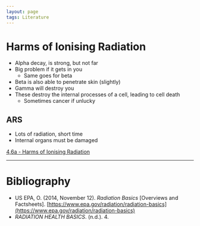 ```yaml
---
layout: page
tags: Literature 
---
```

# Harms of Ionising Radiation
- Alpha decay, is strong, but not far
- Big problem if it gets in you
	- Same goes for beta
- Beta is also able to penetrate skin (slightly)
- Gamma will destroy you
- These destroy the internal processes of a cell, leading to cell death
	- Sometimes cancer if unlucky

## ARS

- Lots of radiation, short time
- Internal organs must be damaged

[4,6a - Harms of Ionising Radiation](../3%20Permanent%20Notes/4,6a%20-%20Harms%20of%20Ionising%20Radiation)

---

# Bibliography

- US EPA, O. (2014, November 12). _Radiation Basics_ [Overviews and Factsheets]. [https://www.epa.gov/radiation/radiation-basics](https://www.epa.gov/radiation/radiation-basics)
- _RADIATION HEALTH BASICS_. (n.d.). 4.